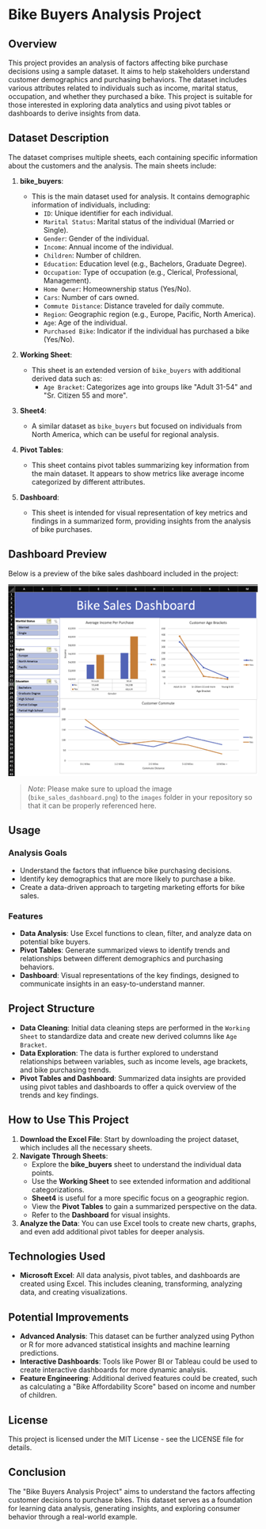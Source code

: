 # Bike Buyers Analysis Project

## Overview

This project provides an analysis of factors affecting bike purchase decisions using a sample dataset. It aims to help stakeholders understand customer demographics and purchasing behaviors. The dataset includes various attributes related to individuals such as income, marital status, occupation, and whether they purchased a bike. This project is suitable for those interested in exploring data analytics and using pivot tables or dashboards to derive insights from data.

## Dataset Description

The dataset comprises multiple sheets, each containing specific information about the customers and the analysis. The main sheets include:

1. **bike_buyers**: 
   - This is the main dataset used for analysis. It contains demographic information of individuals, including:
     - `ID`: Unique identifier for each individual.
     - `Marital Status`: Marital status of the individual (Married or Single).
     - `Gender`: Gender of the individual.
     - `Income`: Annual income of the individual.
     - `Children`: Number of children.
     - `Education`: Education level (e.g., Bachelors, Graduate Degree).
     - `Occupation`: Type of occupation (e.g., Clerical, Professional, Management).
     - `Home Owner`: Homeownership status (Yes/No).
     - `Cars`: Number of cars owned.
     - `Commute Distance`: Distance traveled for daily commute.
     - `Region`: Geographic region (e.g., Europe, Pacific, North America).
     - `Age`: Age of the individual.
     - `Purchased Bike`: Indicator if the individual has purchased a bike (Yes/No).

2. **Working Sheet**:
   - This sheet is an extended version of `bike_buyers` with additional derived data such as:
     - `Age Bracket`: Categorizes age into groups like "Adult 31-54" and "Sr. Citizen 55 and more".

3. **Sheet4**:
   - A similar dataset as `bike_buyers` but focused on individuals from North America, which can be useful for regional analysis.

4. **Pivot Tables**:
   - This sheet contains pivot tables summarizing key information from the main dataset. It appears to show metrics like average income categorized by different attributes.

5. **Dashboard**:
   - This sheet is intended for visual representation of key metrics and findings in a summarized form, providing insights from the analysis of bike purchases.

## Dashboard Preview

Below is a preview of the bike sales dashboard included in the project:

![Bike Sales Dashboard](bikeExcelVisual.png)

> *Note*: Please make sure to upload the image (`bike_sales_dashboard.png`) to the `images` folder in your repository so that it can be properly referenced here.

## Usage

### Analysis Goals
- Understand the factors that influence bike purchasing decisions.
- Identify key demographics that are more likely to purchase a bike.
- Create a data-driven approach to targeting marketing efforts for bike sales.

### Features
- **Data Analysis**: Use Excel functions to clean, filter, and analyze data on potential bike buyers.
- **Pivot Tables**: Generate summarized views to identify trends and relationships between different demographics and purchasing behaviors.
- **Dashboard**: Visual representations of the key findings, designed to communicate insights in an easy-to-understand manner.

## Project Structure

- **Data Cleaning**: Initial data cleaning steps are performed in the `Working Sheet` to standardize data and create new derived columns like `Age Bracket`.
- **Data Exploration**: The data is further explored to understand relationships between variables, such as income levels, age brackets, and bike purchasing trends.
- **Pivot Tables and Dashboard**: Summarized data insights are provided using pivot tables and dashboards to offer a quick overview of the trends and key findings.

## How to Use This Project

1. **Download the Excel File**: Start by downloading the project dataset, which includes all the necessary sheets.
2. **Navigate Through Sheets**:
   - Explore the **bike_buyers** sheet to understand the individual data points.
   - Use the **Working Sheet** to see extended information and additional categorizations.
   - **Sheet4** is useful for a more specific focus on a geographic region.
   - View the **Pivot Tables** to gain a summarized perspective on the data.
   - Refer to the **Dashboard** for visual insights.
3. **Analyze the Data**: You can use Excel tools to create new charts, graphs, and even add additional pivot tables for deeper analysis.

## Technologies Used

- **Microsoft Excel**: All data analysis, pivot tables, and dashboards are created using Excel. This includes cleaning, transforming, analyzing data, and creating visualizations.

## Potential Improvements

- **Advanced Analysis**: This dataset can be further analyzed using Python or R for more advanced statistical insights and machine learning predictions.
- **Interactive Dashboards**: Tools like Power BI or Tableau could be used to create interactive dashboards for more dynamic analysis.
- **Feature Engineering**: Additional derived features could be created, such as calculating a "Bike Affordability Score" based on income and number of children.

## License

This project is licensed under the MIT License - see the LICENSE file for details.

## Conclusion

The "Bike Buyers Analysis Project" aims to understand the factors affecting customer decisions to purchase bikes. This dataset serves as a foundation for learning data analysis, generating insights, and exploring consumer behavior through a real-world example.

